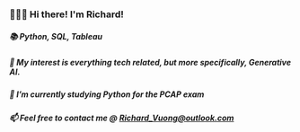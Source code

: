 ### 👋👋👋 Hi there! I'm Richard!
#####  📚  Python, SQL, Tableau
##### 👀  My interest is everything tech related, but more specifically, Generative AI.
##### 🌱 I’m currently studying Python for the PCAP exam
##### 📫 Feel free to contact me @ Richard_Vuong@outlook.com
